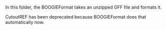 In this folder, the BOOGIEFormat takes an unzipped GFF file and formats it.

CutoutREF has been deprecated because BOOGIEFormat does that automatically now.
